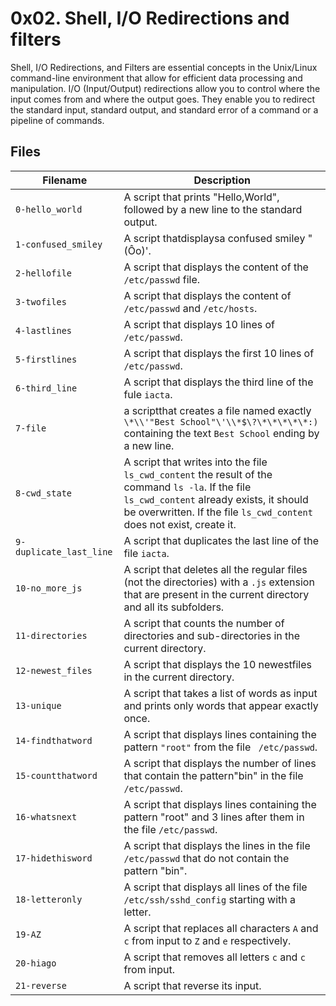 # 0x02. Shell, I/O Redirections and filters


Shell, I/O Redirections, and Filters are essential concepts in the Unix/Linux command-line environment that allow for efficient data processing and manipulation. I/O (Input/Output) redirections allow you to control where the input comes from and where the output goes. They enable you to redirect the standard input, standard output, and standard error of a command or a pipeline of commands. 

## Files


| Filename | Description |
| -----------------------|-----------------------------------|
| `0-hello_world` | A script that prints "Hello,World", followed by a new line to the standard output. |
| `1-confused_smiley` | A script thatdisplaysa confused smiley "(Ôo)'. |
| `2-hellofile` | A script that displays the content of the `/etc/passwd` file. |
| `3-twofiles` | A script that displays the content of `/etc/passwd` and `/etc/hosts`. |
| `4-lastlines` | A script that displays 10 lines of `/etc/passwd`. |
| `5-firstlines` | A script that displays the first 10 lines of `/etc/passwd`. |
| `6-third_line` | A script that displays the third line of the fule `iacta`. |
| `7-file` | a scriptthat creates a file named exactly `\*\\'"Best School"\'\\*$\?\*\*\*\*\*:)` containing the text `Best School` ending by a new line. |
| `8-cwd_state` | A script that writes into the file `ls_cwd_content` the result of the command `ls -la`. If the file `ls_cwd_content` already exists, it should be overwritten. If the file `ls_cwd_content` does not exist, create it. |
| `9-duplicate_last_line` | A script that duplicates the last line of the file `iacta`. |
| `10-no_more_js` | A script that deletes all the regular files (not the directories) with a `.js` extension that are present in the current directory and all its subfolders. |
| `11-directories` | A script that counts the number of directories and sub-directories in the current directory. |
| `12-newest_files` | A script that displays the 10 newestfiles in the current directory. |
| `13-unique` | A script that takes a list of words as input and prints only words that appear exactly once. |
| `14-findthatword` | A script that displays lines containing the pattern `"root"` from the file ` /etc/passwd`. |
| `15-countthatword` | A script that displays the number of lines that contain the pattern"bin" in the file `/etc/passwd`. |
| `16-whatsnext` | A script that displays lines containing the pattern "root" and 3 lines after them in the file `/etc/passwd`. |
| `17-hidethisword` | A script  that displays the lines in the file `/etc/passwd` that do not contain the pattern "bin". |
| `18-letteronly` | A script that displays all lines of the file `/etc/ssh/sshd_config` starting with a letter. |
| `19-AZ` | A script that replaces all characters `A` and `c` from input to `Z` and `e` respectively. |
| `20-hiago` | A script that removes all letters `c` and `c` from input. |
| `21-reverse` | A script that reverse its input. |
